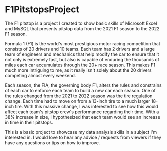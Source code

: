 # F1PitstopsProject
The F1 pitstop is a project I created to show basic skills of Microsoft Excel and MySQL that presents pitstop data from the 2021 F1 season to the 2022 F1 season.

Formula 1 (F1) is the world's most prestigious motor racing competition that consists of 20 drivers and 10 teams. 
Each team has 2 drivers and a large team of engineers and mechanics that help modify the car to ensure that it not only is extremely fast, but also is capable of enduring the thousands of miles each car accumulates through the 20+ race season.
This makes F1 much more intriguing to me, as it really isn't solely about the 20 drivers competing almost every weekend. 

Each season, the FIA, the governing body F1, alters the rules and constrains of each car to enforce each team to build a new car each season. One of the rules changed from the 2021 to 2022 season was the tire regulation change.
Each time had to move on from a 13-inch tire to a much larger 18-inch tire. With this massive change, I was interested to see how this would affect each team's pitstop crew's performance regarding their time. With a 38% increase in size, I hypothesized that each team would see an increase in time in their pitstops.

This is a basic project to showcase my data analysis skills in a subject I'm interested in. I would love to hear any advice / requests from viewers if they have any questions or tips on how to improve.
